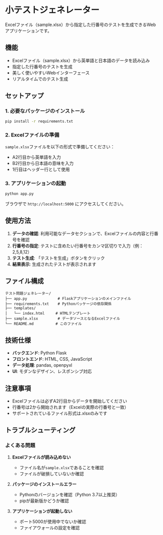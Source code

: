 # 小テストジェネレーター

Excelファイル（sample.xlsx）から指定した行番号のテストを生成できるWebアプリケーションです。

## 機能

- Excelファイル（sample.xlsx）から英単語と日本語のデータを読み込み
- 指定した行番号のテストを生成
- 美しく使いやすいWebインターフェース
- リアルタイムでのテスト生成

## セットアップ

### 1. 必要なパッケージのインストール

```bash
pip install -r requirements.txt
```

### 2. Excelファイルの準備

`sample.xlsx`ファイルを以下の形式で準備してください：
- A2行目から英単語を入力
- B2行目から日本語の意味を入力
- 1行目はヘッダー行として使用

### 3. アプリケーションの起動

```bash
python app.py
```

ブラウザで `http://localhost:5000` にアクセスしてください。

## 使用方法

1. **データの確認**: 利用可能なデータセクションで、Excelファイルの内容と行番号を確認
2. **行番号の指定**: テストに含めたい行番号をカンマ区切りで入力（例：2,5,8,12）
3. **テスト生成**: 「テストを生成」ボタンをクリック
4. **結果表示**: 生成されたテストが表示されます

## ファイル構成

```
テスト問題ジェネレーター/
├── app.py              # Flaskアプリケーションのメインファイル
├── requirements.txt    # Pythonパッケージの依存関係
├── templates/
│   └── index.html     # HTMLテンプレート
├── sample.xlsx         # データソースとなるExcelファイル
└── README.md          # このファイル
```

## 技術仕様

- **バックエンド**: Python Flask
- **フロントエンド**: HTML, CSS, JavaScript
- **データ処理**: pandas, openpyxl
- **UI**: モダンなデザイン、レスポンシブ対応

## 注意事項

- Excelファイルは必ずA2行目からデータを開始してください
- 行番号は2から開始されます（Excelの実際の行番号と一致）
- サポートされているファイル形式は.xlsxのみです

## トラブルシューティング

### よくある問題

1. **Excelファイルが読み込めない**
   - ファイル名が`sample.xlsx`であることを確認
   - ファイルが破損していないか確認

2. **パッケージのインストールエラー**
   - Pythonのバージョンを確認（Python 3.7以上推奨）
   - pipが最新版かどうか確認

3. **アプリケーションが起動しない**
   - ポート5000が使用中でないか確認
   - ファイアウォールの設定を確認
